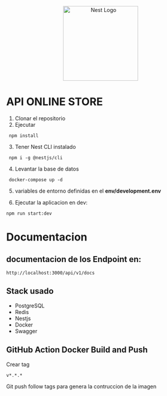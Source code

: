 <p align="center">
  <a href="http://nestjs.com/" target="blank"><img src="https://nestjs.com/img/logo-small.svg" width="200" alt="Nest Logo" /></a>
</p>

# API ONLINE STORE

1. Clonar el repositorio
2. Ejecutar

```
 npm install 
```
3. Tener Nest CLI instalado

```
 npm i -g @nestjs/cli
```

4. Levantar la base de datos

```
 docker-compose up -d
```

5. variables de entorno definidas en el __env/development.env__

6. Ejecutar la aplicacion en dev:

```
npm run start:dev
```


# Documentacion 
## documentacion de los Endpoint en: 

```
http://localhost:3000/api/v1/docs
```


## Stack usado
* PostgreSQL
* Redis
* Nestjs
* Docker
* Swagger


## GitHub Action Docker Build and Push
Crear tag
```
v*.*.*
```

Git push follow tags para genera la contruccion de la imagen